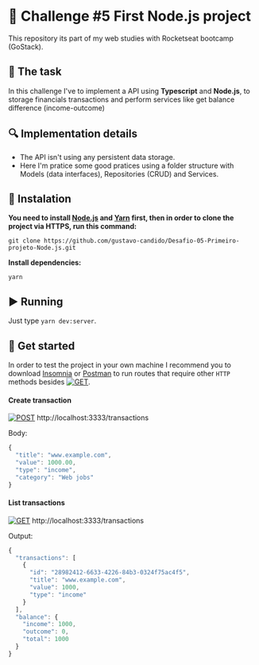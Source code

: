 # :rocket: Challenge #5 First Node.js project
This repository its part of my web studies with Rocketseat bootcamp (GoStack).

## :pushpin: The task ##
In this challenge I've to implement a API using __Typescript__ and __Node.js__, to storage financials transactions and perform services like get balance difference
(income-outcome)


## :mag: Implementation details ##
- The API isn't using any persistent data storage.
- Here I'm pratice some good pratices using a folder structure with Models (data interfaces),
Repositories (CRUD) and Services.


## :wrench: Instalation ##
**You need to install [Node.js](https://nodejs.org/en/download/) 
and [Yarn](https://yarnpkg.com/) first, then in order to clone the project via HTTPS, run this command:**

```git clone https://github.com/gustavo-candido/Desafio-05-Primeiro-projeto-Node.js.git```




**Install dependencies:**

```yarn```




## :arrow_forward: Running ##

Just type `yarn dev:server`.



## :baby_bottle: Get started ##
In order to test the project in your own machine I recommend you to download 
[Insomnia](https://insomnia.rest/download/) or [Postman](https://www.postman.com/downloads/) to run routes that require
other `HTTP` methods besides [![GET](https://img.shields.io/badge/-GET-purple?style=flat-square)]().

#### Create transaction ####
[![POST](https://img.shields.io/badge/-POST-green?style=flat-square)]() http://localhost:3333/transactions

Body:
```javascript
{
  "title": "www.example.com",
  "value": 1000.00,
  "type": "income",
  "category": "Web jobs"
}
```

#### List transactions ####
[![GET](https://img.shields.io/badge/-GET-purple?style=flat-square)]() http://localhost:3333/transactions

Output:
```javascript
{
  "transactions": [
    {
      "id": "28982412-6633-4226-84b3-0324f75ac4f5",
      "title": "www.example.com",
      "value": 1000,
      "type": "income"
    }
  ],
  "balance": {
    "income": 1000,
    "outcome": 0,
    "total": 1000
  }
}
```


